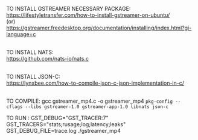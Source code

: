 TO INSTALL GSTREAMER NECESSARY PACKAGE:<br>
https://lifestyletransfer.com/how-to-install-gstreamer-on-ubuntu/<br>
(or)<br>
https://gstreamer.freedesktop.org/documentation/installing/index.html?gi-language=c<br><br>


TO INSTALL NATS:<br>
https://github.com/nats-io/nats.c<br><br>

TO INSTALL JSON-C:<br>
https://lynxbee.com/how-to-compile-json-c-json-implementation-in-c/<br><br>

TO COMPILE:
gcc gstreamer_mp4.c -o gstreamer_mp4 `pkg-config --cflags --libs gstreamer-1.0 gstreamer-app-1.0 libnats json-c`<br>

TO RUN :
GST_DEBUG="GST_TRACER:7" GST_TRACERS="stats;rusage;log;latency;leaks" GST_DEBUG_FILE=trace.log ./gstreamer_mp4
